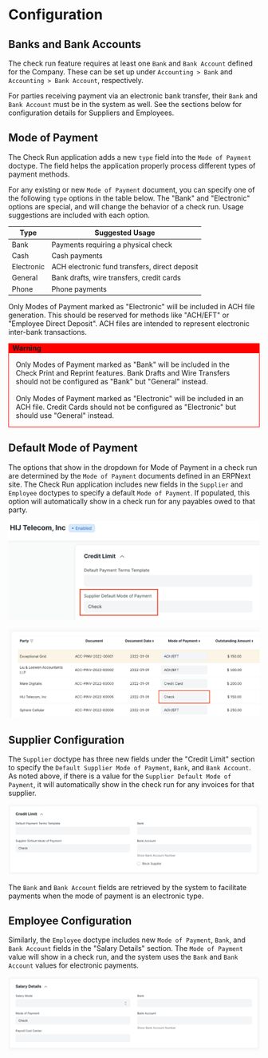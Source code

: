 # Configuration

## Banks and Bank Accounts

The check run feature requires at least one `Bank` and `Bank Account` defined for the Company. These can be set up under `Accounting > Bank` and `Accounting > Bank Account`, respectively.

For parties receiving payment via an electronic bank transfer, their `Bank` and `Bank Account` must be in the system as well. See the sections below for configuration details for Suppliers and Employees.

## Mode of Payment

The Check Run application adds a new `type` field into the `Mode of Payment` doctype. The field helps the application properly process different types of payment methods.

For any existing or new `Mode of Payment` document, you can specify one of the following `type` options in the table below. The "Bank" and "Electronic" options are special, and will change the behavior of a check run. Usage suggestions are included with each option.

| Type | Suggested Usage |
|---|---|
| Bank | Payments requiring a physical check |
| Cash | Cash payments |
| Electronic | ACH electronic fund transfers, direct deposit |
| General | Bank drafts, wire transfers, credit cards |
| Phone | Phone payments |

Only Modes of Payment marked as "Electronic" will be included in ACH file generation. This should be reserved for methods like "ACH/EFT" or "Employee Direct Deposit". ACH files are intended to represent electronic inter-bank transactions.

<div style="font-weight: bold; font-size 140%; background-color: red; border: 1px solid red; padding-left: 0.5em;">Warning</div>
<aside style="padding: 1em; border: 1px solid red">
Only Modes of Payment marked as "Bank" will be included in the Check Print and Reprint features. Bank Drafts and Wire Transfers should not be configured as "Bank" but "General" instead.<br><br>
Only Modes of Payment marked as "Electronic" will be included in an ACH file. Credit Cards should not be configured as "Electronic" but should use "General" instead.
</aside>

## Default Mode of Payment

The options that show in the dropdown for Mode of Payment in a check run are determined by the `Mode of Payment` documents defined in an ERPNext site. The Check Run application includes new fields in the `Supplier` and `Employee` doctypes to specify a default `Mode of Payment`. If populated, this option will automatically show in a check run for any payables owed to that party.

![Screen shot of details from a supplier document for HIJ Telecom that shows the field for Supplier Default Mode of Payment filled in with "Check".](./assets/SupplierDefaultMoPDetail.png)

![Detail of a check run including an invoice for HIJ Telecom where the Mode of Payment column automatically shows "Check".](./assets/CheckRunDetailBoxAroundMoP.png)

## Supplier Configuration

The `Supplier` doctype has three new fields under the "Credit Limit" section to specify the `Default Supplier Mode of Payment`, `Bank`, and `Bank Account`. As noted above, if there is a value for the `Supplier Default Mode of Payment`, it will automatically show in the check run for any invoices for that supplier.

![Supplier doctype detail showing the Credit Limit section expanded with new fields for Supplier Default Mode of Payment, Bank, and Bank Account.](./assets/ConfigSupplier.png)

The `Bank` and `Bank Account` fields are retrieved by the system to facilitate payments when the mode of payment is an electronic type.

## Employee Configuration

Similarly, the `Employee` doctype includes new `Mode of Payment`, `Bank`, and `Bank Account` fields in the "Salary Details" section. The `Mode of Payment` value will show in a check run, and the system uses the `Bank` and `Bank Account` values for electronic payments.

![Employee doctype detail showing the expanded Salary Details section with new fields for Mode of Payment, Bank, and Bank Account.](./assets/ConfigEmployee.png)
